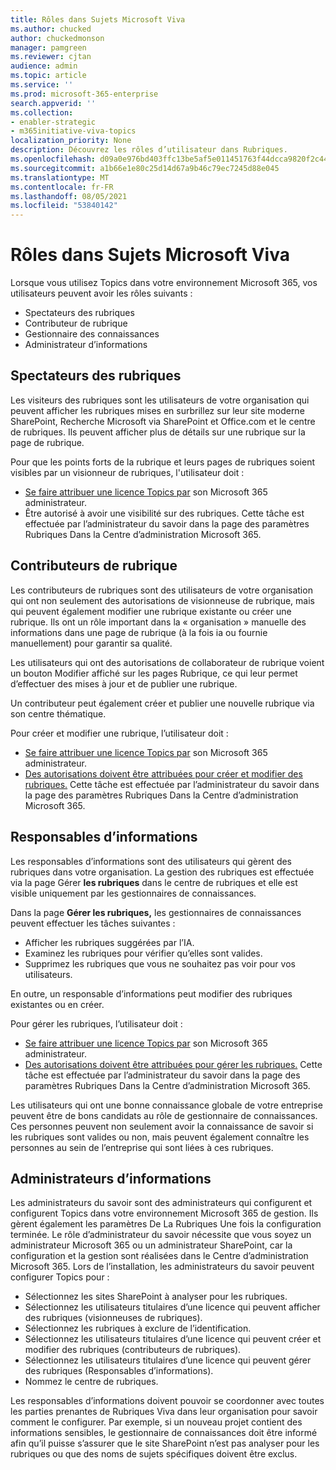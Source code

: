 ```yaml
---
title: Rôles dans Sujets Microsoft Viva
ms.author: chucked
author: chuckedmonson
manager: pamgreen
ms.reviewer: cjtan
audience: admin
ms.topic: article
ms.service: ''
ms.prod: microsoft-365-enterprise
search.appverid: ''
ms.collection:
- enabler-strategic
- m365initiative-viva-topics
localization_priority: None
description: Découvrez les rôles d’utilisateur dans Rubriques.
ms.openlocfilehash: d09a0e976bd403ffc13be5af5e011451763f44dcca9820f2c448c310cc8fc36d
ms.sourcegitcommit: a1b66e1e80c25d14d67a9b46c79ec7245d88e045
ms.translationtype: MT
ms.contentlocale: fr-FR
ms.lasthandoff: 08/05/2021
ms.locfileid: "53840142"
---
```

# <a name="roles-in-microsoft-viva-topics"></a>Rôles dans Sujets Microsoft Viva

Lorsque vous utilisez Topics dans votre environnement Microsoft 365, vos utilisateurs peuvent avoir les rôles suivants :

- Spectateurs des rubriques
- Contributeur de rubrique
- Gestionnaire des connaissances
- Administrateur d’informations

## <a name="topic-viewer"></a>Spectateurs des rubriques

Les visiteurs des rubriques sont les utilisateurs de votre organisation qui peuvent afficher les rubriques mises en surbrillez sur leur site moderne SharePoint, Recherche Microsoft via SharePoint et Office.com et le centre de rubriques. Ils peuvent afficher plus de détails sur une rubrique sur la page de rubrique. 

Pour que les points forts de la rubrique et leurs pages de rubriques soient visibles par un visionneur de rubriques, l'utilisateur doit :

- [Se faire attribuer une licence Topics par](./set-up-topic-experiences.md#assign-licenses) son Microsoft 365 administrateur.
- Être autorisé à avoir une visibilité sur des rubriques. Cette tâche est effectuée par l’administrateur du savoir dans la page des paramètres Rubriques Dans la Centre d’administration Microsoft 365.

## <a name="topic-contributors"></a>Contributeurs de rubrique

Les contributeurs de rubriques sont des utilisateurs de votre organisation qui ont non seulement des autorisations de visionneuse de rubrique, mais qui peuvent également modifier une rubrique existante ou créer une rubrique. Ils ont un rôle important dans la « organisation » manuelle des informations dans une page de rubrique (à la fois ia ou fournie manuellement) pour garantir sa qualité.

Les utilisateurs qui ont des  autorisations de collaborateur de rubrique voient un bouton Modifier affiché sur les pages Rubrique, ce qui leur permet d’effectuer des mises à jour et de publier une rubrique.

Un contributeur peut également créer et publier une nouvelle rubrique via son centre thématique.

Pour créer et modifier une rubrique, l’utilisateur doit :

- [Se faire attribuer une licence Topics par](./set-up-topic-experiences.md#assign-licenses) son Microsoft 365 administrateur.
- [Des autorisations doivent être attribuées pour créer et modifier des rubriques.](./topic-experiences-user-permissions.md) Cette tâche est effectuée par l’administrateur du savoir dans la page des paramètres Rubriques Dans la Centre d’administration Microsoft 365.

## <a name="knowledge-managers"></a>Responsables d’informations

Les responsables d’informations sont des utilisateurs qui gèrent des rubriques dans votre organisation.  La gestion des rubriques est effectuée via la page Gérer **les rubriques** dans le centre de rubriques et elle est visible uniquement par les gestionnaires de connaissances.

Dans la page **Gérer les rubriques,** les gestionnaires de connaissances peuvent effectuer les tâches suivantes :

- Afficher les rubriques suggérées par l’IA.
- Examinez les rubriques pour vérifier qu’elles sont valides.
- Supprimez les rubriques que vous ne souhaitez pas voir pour vos utilisateurs.

En outre, un responsable d’informations peut modifier des rubriques existantes ou en créer.

Pour gérer les rubriques, l’utilisateur doit :

- [Se faire attribuer une licence Topics par](./set-up-topic-experiences.md#assign-licenses) son Microsoft 365 administrateur.
- [Des autorisations doivent être attribuées pour gérer les rubriques.](./topic-experiences-user-permissions.md) Cette tâche est effectuée par l’administrateur du savoir dans la page des paramètres Rubriques Dans la Centre d’administration Microsoft 365.

Les utilisateurs qui ont une bonne connaissance globale de votre entreprise peuvent être de bons candidats au rôle de gestionnaire de connaissances. Ces personnes peuvent non seulement avoir la connaissance de savoir si les rubriques sont valides ou non, mais peuvent également connaître les personnes au sein de l’entreprise qui sont liées à ces rubriques.

## <a name="knowledge-admins"></a>Administrateurs d’informations

Les administrateurs du savoir sont des administrateurs qui configurent et configurent Topics dans votre environnement Microsoft 365 de gestion. Ils gèrent également les paramètres De La Rubriques Une fois la configuration terminée. Le rôle d’administrateur du savoir nécessite que vous soyez un administrateur Microsoft 365 ou un administrateur SharePoint, car la configuration et la gestion sont réalisées dans le Centre d’administration Microsoft 365.
Lors de l’installation, les administrateurs du savoir peuvent configurer Topics pour :

- Sélectionnez les sites SharePoint à analyser pour les rubriques.
- Sélectionnez les utilisateurs titulaires d’une licence qui peuvent afficher des rubriques (visionneuses de rubriques).
- Sélectionnez les rubriques à exclure de l’identification.
- Sélectionnez les utilisateurs titulaires d’une licence qui peuvent créer et modifier des rubriques (contributeurs de rubriques).
- Sélectionnez les utilisateurs titulaires d’une licence qui peuvent gérer des rubriques (Responsables d’informations).
- Nommez le centre de rubriques.

Les responsables d’informations doivent pouvoir se coordonner avec toutes les parties prenantes de Rubriques Viva dans leur organisation pour savoir comment le configurer. Par exemple, si un nouveau projet contient des informations sensibles, le gestionnaire de connaissances doit être informé afin qu’il puisse s’assurer que le site SharePoint n’est pas analyser pour les rubriques ou que des noms de sujets spécifiques doivent être exclus.
